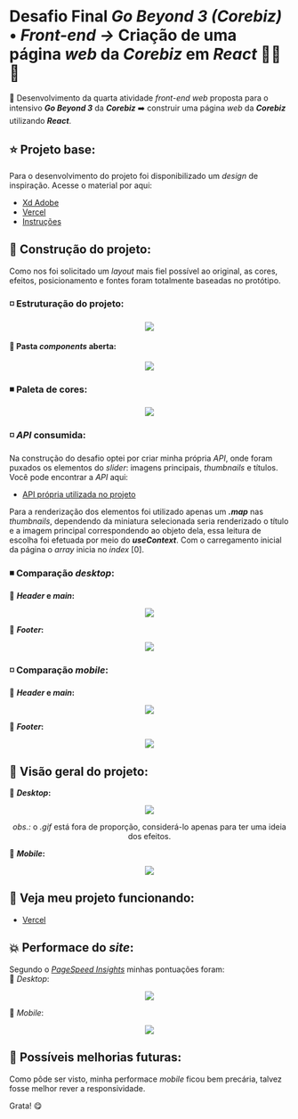 # Desafio Final ***Go Beyond 3 (Corebiz)*** **•** ***Front-end →*** Criação de uma página *web* da ***Corebiz*** em ***React*** 🎨🔥✨

🧡 Desenvolvimento da quarta atividade *front-end web* proposta para o intensivo ***Go Beyond 3*** da ***Corebiz*** ➡️ construir uma página *web* da ***Corebiz*** utilizando ***React***.

## ⭐ **Projeto base:**

Para o desenvolvimento do projeto foi disponibilizado um *design* de inspiração. Acesse o material por aqui:

- [Xd Adobe](https://xd.adobe.com/view/e100320d-9539-4cd9-9146-e27f75204e69-b453/) 
- [Vercel](https://go-beyond-2021-final-challenge.vercel.app)
- [Instruções](https://whimsical.com/go-beyond-TcK8nmurXeQmuiFyvwy3Kd)

## 🌠 **Construção do projeto:**

Como nos foi solicitado um *layout* mais fiel possível ao original, as cores, efeitos, posicionamento e fontes foram totalmente baseadas no protótipo.

### ◽ **Estruturação do projeto:**


<p align="center">
  <img src="https://user-images.githubusercontent.com/72312529/134832722-155bc37a-1f4b-4d9d-b956-ba0c94e546f8.png" />
</p>

#### 🌳 **Pasta *components* aberta:**

<p align="center">
  <img src="https://user-images.githubusercontent.com/72312529/134832733-8634dd1a-4892-4a2a-b8aa-f272d1890260.png" />
</p>

### ◾ **Paleta de cores:**

<p align="center">
  <img src="https://user-images.githubusercontent.com/72312529/134833706-bc0719fd-bdc9-4cd5-ab89-8572f87e31c2.png" />
</p>

### ◽ *****API*** consumida:**

Na construção do desafio optei por criar minha própria *API*, onde foram puxados os elementos do *slider*: imagens principais, *thumbnails* e títulos. Você pode encontrar a *API* aqui:

- [API própria utilizada no projeto](https://github.com/jessicasiiq/API-desafiofinal-gobeyond) 

Para a renderização dos elementos foi utilizado apenas um ***.map*** nas *thumbnails*, dependendo da miniatura selecionada seria renderizado o título e a imagem principal correspondendo ao objeto dela, essa leitura de escolha foi efetuada por meio do ***useContext***. Com o carregamento inicial da página o *array* inicia no *index* [0].

### ◾ **Comparação *desktop*:**

🔹 ***Header* e *main*:**
    
<p align="center">
   <img src="https://user-images.githubusercontent.com/72312529/134832816-8370a6e4-1b73-488f-b52f-a5c58c892654.png" />
</p>
        
🔹 ***Footer*:**
                                                                                                          
<p align="center">
   <img src="https://user-images.githubusercontent.com/72312529/134832838-7dfe7fe9-4ddd-4801-be30-58c620ec6114.png" />
</p>


### ◽ **Comparação *mobile*:**

🔸 ***Header* e *main*:**

<p align="center">
   <img src="https://user-images.githubusercontent.com/72312529/134832866-5ef7225b-4fbb-4eee-ab1e-b950db7959b3.png" />
</p>
        
🔸 ***Footer*:**

<p align="center">
   <img src="https://user-images.githubusercontent.com/72312529/134832890-9b5c221d-6443-4bb1-a5e2-ed5f448eecb9.png" />
</p>

## 💌 **Visão geral do projeto:**
🔹 ***Desktop*:**

<p align="center">
   <img src="https://user-images.githubusercontent.com/72312529/134832934-20fe317b-0a09-4064-97e5-3b688c335614.gif" />
</p>

<p align="center"> <em>obs.:</em> o <em>.gif</em> está fora de proporção, considerá-lo apenas para ter uma ideia dos efeitos.</p>
    
🔸 ***Mobile*:**

<p align="center">
   <img src="https://user-images.githubusercontent.com/72312529/134832945-81b9503c-ccf8-48a1-94e4-dd1d2f2ce442.gif" />
</p>
    
## 📌 **Veja meu projeto funcionando:**

- [Vercel](https://desafiofinal-gobeyond-vjni6yied-jessicasiiq.vercel.app)


## 💥 **Performace do *site*:**

Segundo o [*PageSpeed Insights*](https://developers.google.com/speed/pagespeed/insights/) minhas pontuações foram:
<br>🔹 *Desktop*:

<p align="center">
   <img src="https://user-images.githubusercontent.com/72312529/134832963-91b42645-6b68-4e47-98f0-f8f650d92b40.png" />
</p>

🔸 *Mobile*:

<p align="center">
   <img src="https://user-images.githubusercontent.com/72312529/134832967-f27921cf-4f55-4ff4-b5ad-389aa7840ae4.png" />
</p>

## 🚜 **Possíveis melhorias futuras:**

Como pôde ser visto, minha performace *mobile* ficou bem precária, talvez fosse melhor rever a responsividade.

Grata! 😋
